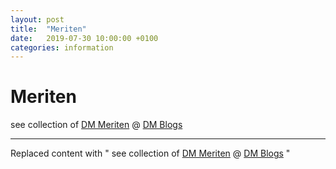 ```yaml
---
layout: post
title:  "Meriten"
date:   2019-07-30 10:00:00 +0100
categories: information
---
```


# Meriten


see collection of [DM Meriten](http://blogs.digitalmedia-bremen.de/announce/meriten/) @ [DM Blogs](http://blogs.digitalmedia-bremen.de/) 


---

Replaced content with "<markdown> see collection of [DM Meriten](http://blogs.digitalmedia-bremen.de/announce/meriten/) @ [DM Blogs](http://blogs.digitalmedia-bremen.de/)  </markdown>"
